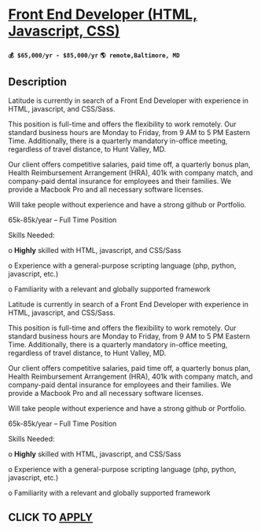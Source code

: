 # [Front End Developer (HTML, Javascript, CSS)](https://www.remotewlb.com/apply/front-end-developer-html-javascript-css)  
###  
#### `💰 $65,000/yr - $85,000/yr` `🌎 remote,Baltimore, MD`  

## Description

Latitude is currently in search of a Front End Developer with experience in HTML, javascript, and CSS/Sass.

  

This position is full-time and offers the flexibility to work remotely. Our standard business hours are Monday to Friday, from 9 AM to 5 PM Eastern Time. Additionally, there is a quarterly mandatory in-office meeting, regardless of travel distance, to Hunt Valley, MD.

  

Our client offers competitive salaries, paid time off, a quarterly bonus plan, Health Reimbursement Arrangement (HRA), 401k with company match, and company-paid dental insurance for employees and their families. We provide a Macbook Pro and all necessary software licenses.

  

Will take people without experience and have a strong github or Portfolio.

  

65k-85k/year – Full Time Position

  

Skills Needed:

o **Highly** skilled with HTML, javascript, and CSS/Sass

o Experience with a general-purpose scripting language (php, python, javascript, etc.)

o Familiarity with a relevant and globally supported framework

  

Latitude is currently in search of a Front End Developer with experience in HTML, javascript, and CSS/Sass.

  

This position is full-time and offers the flexibility to work remotely. Our standard business hours are Monday to Friday, from 9 AM to 5 PM Eastern Time. Additionally, there is a quarterly mandatory in-office meeting, regardless of travel distance, to Hunt Valley, MD.

  

Our client offers competitive salaries, paid time off, a quarterly bonus plan, Health Reimbursement Arrangement (HRA), 401k with company match, and company-paid dental insurance for employees and their families. We provide a Macbook Pro and all necessary software licenses.

  

Will take people without experience and have a strong github or Portfolio.

  

65k-85k/year – Full Time Position

  

Skills Needed:

o **Highly** skilled with HTML, javascript, and CSS/Sass

o Experience with a general-purpose scripting language (php, python, javascript, etc.)

o Familiarity with a relevant and globally supported framework

  

  
## CLICK TO [APPLY](https://www.remotewlb.com/apply/front-end-developer-html-javascript-css)

